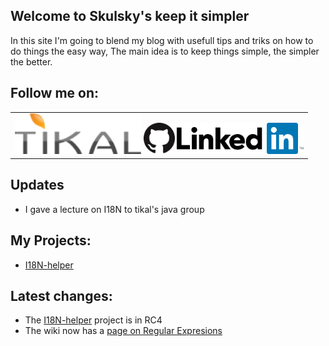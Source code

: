 ## Welcome to Skulsky's keep it simpler

In this site I'm going to blend my blog with usefull tips and triks on how to do things the easy way,
The main idea is to keep things simple, the simpler the better.

## Follow me on:
<table><tr><td vlign="center">
<a href="http://www.tikalk.com/java/ofers/"><img alt="Tikal Knoledge" src="/images/tikal.png" height="65px"></a>
<a href="https://github.com/oskulsky"><img alt="GitHub" src="/images/GitHub.png" height="50px"></a>
<a href="https://il.linkedin.com/in/ofer-skulsky-48195426"><img alt="Linked in" src="/images/linkedin.png" height="50px"></a>
</td></tr></table>

## Updates
* I gave a lecture on I18N to tikal's java group

## My Projects:
* [I18N-helper](/i18n-helper/about.md)

## Latest changes:
* The [I18N-helper](/i18n-helper/about.md) project is in RC4
* The wiki now has a [page on Regular Expresions](https://github.com/oskulsky/oskulsky.github.com/wiki/Regular-Expresions-in-JS)  
